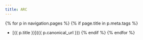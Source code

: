 ```yaml
---
title: ARC
---
```


{% for p in navigation.pages %}
{% if page.title in p.meta.tags %}
  - [{{ p.title }}]({{ p.canonical_url }})
{% endif %}
{% endfor %}
